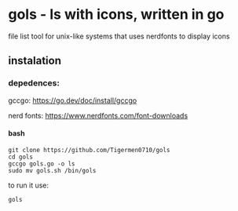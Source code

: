 # gols - ls with icons, written in go
file list tool for unix-like systems that uses nerdfonts to display icons
## instalation
### depedences:
gccgo: https://go.dev/doc/install/gccgo

nerd fonts: https://www.nerdfonts.com/font-downloads

#### bash
```
git clone https://github.com/Tigermen0710/gols
cd gols
gccgo gols.go -o ls
sudo mv gols.sh /bin/gols
```
to run it use:
```
gols
```
